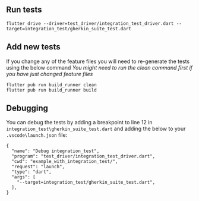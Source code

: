 ## Run tests
```
flutter drive --driver=test_driver/integration_test_driver.dart --target=integration_test/gherkin_suite_test.dart
```

## Add new tests
If you change any of the feature files you will need to re-generate the tests using the below command
_You might need to run the clean command first if you have just changed feature files_
```
flutter pub run build_runner clean
flutter pub run build_runner build
```

## Debugging
You can debug the tests by adding a breakpoint to line 12 in `integration_test\gherkin_suite_test.dart` and adding the below to your `.vscode\launch.json` file:
```
{
  "name": "Debug integration_test",
  "program": "test_driver/integration_test_driver.dart",
  "cwd": "example_with_integration_test/",
  "request": "launch",
  "type": "dart",
  "args": [
    "--target=integration_test/gherkin_suite_test.dart",
  ],
}
```